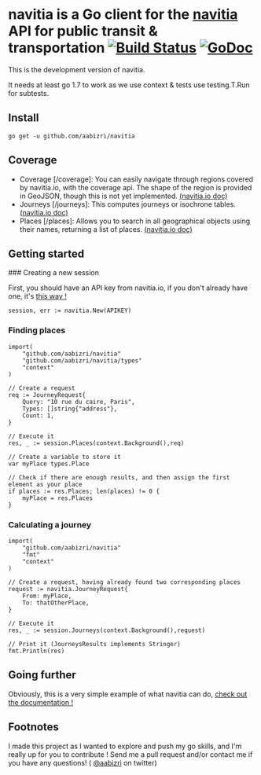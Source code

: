# navitia is a Go client for the [navitia](navitia.io) API for public transit & transportation [![Build Status](https://travis-ci.org/aabizri/navitia.svg?branch=dev)](https://travis-ci.org/aabizri/navitia) [![GoDoc](https://godoc.org/github.com/aabizri/navitia?status.svg)](https://godoc.org/github.com/aabizri/navitia)

This is the development version of navitia.

It needs at least go 1.7 to work as we use context & tests use testing.T.Run for subtests.

## Install

`go get -u github.com/aabizri/navitia`

## Coverage

- Coverage [/coverage]: You can easily navigate through regions covered by navitia.io, with the coverage api. The shape of the region is provided in GeoJSON, though this is not yet implemented. [(navitia.io doc)](http://doc.navitia.io/#coverage)
- Journeys [/journeys]: This computes journeys or isochrone tables. [(navitia.io doc)](http://doc.navitia.io/#journeys)
- Places [/places]: Allows you to search in all geographical objects using their names, returning a list of places. [(navitia.io doc)](http://doc.navitia.io/#autocomplete-on-geographical-objects)

## Getting started


### Creating a new session

First, you should have an API key from navitia.io, if you don't already have one, it's [this way !](https://www.navitia.io/register/)
```golang
session, err := navitia.New(APIKEY)
```

### Finding places

```golang
import(
	"github.com/aabizri/navitia"
	"github.com/aabizri/navitia/types"
	"context"
)

// Create a request
req := JourneyRequest{
	Query: "10 rue du caire, Paris",
	Types: []string{"address"},
	Count: 1,
}

// Execute it
res, _ := session.Places(context.Background(),req)

// Create a variable to store it
var myPlace types.Place

// Check if there are enough results, and then assign the first element as your place
if places := res.Places; len(places) != 0 {
	myPlace = res.Places
}
```
### Calculating a journey

```golang
import(
	"github.com/aabizri/navitia"
	"fmt"
	"context"
)

// Create a request, having already found two corresponding places
request := navitia.JourneyRequest{
	From: myPlace,
	To: thatOtherPlace,
}

// Execute it
res, _ := session.Journeys(context.Background(),request)

// Print it (JourneysResults implements Stringer)
fmt.Println(res)
```

## Going further

Obviously, this is a very simple example of what navitia can do, [check out the documentation !](https://godoc.org/github.com/aabizri/navitia)

## Footnotes

I made this project as I wanted to explore and push my go skills, and I'm really up for you to contribute ! Send me a pull request and/or contact me if you have any questions! ( [@aabizri](https://twitter.com/aabizri) on twitter)
